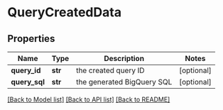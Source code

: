 # QueryCreatedData


## Properties
Name | Type | Description | Notes
------------ | ------------- | ------------- | -------------
**query_id** | **str** | the created query ID | [optional] 
**query_sql** | **str** | the generated BigQuery SQL | [optional] 

[[Back to Model list]](../README.md#documentation-for-models) [[Back to API list]](../README.md#documentation-for-api-endpoints) [[Back to README]](../README.md)



